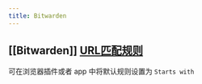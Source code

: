 ```yaml
---
title: Bitwarden
---
```


## [[Bitwarden]] [URL匹配规则](https://bitwarden.com/help/article/uri-match-detection/)
可在浏览器插件或者 app 中将默认规则设置为 `Starts with`
